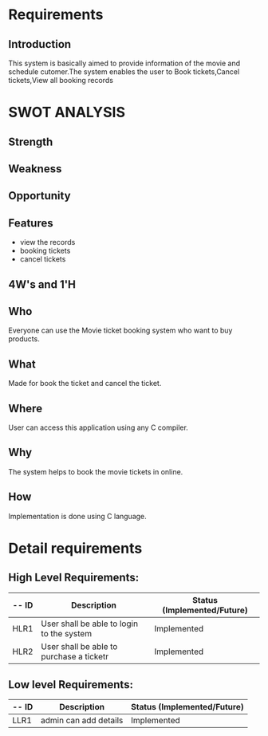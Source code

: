 # Requirements
## Introduction
 This system is basically aimed to provide information of the movie and schedule cutomer.The system enables the user to Book tickets,Cancel tickets,View all booking records
# SWOT ANALYSIS
## Strength

## Weakness

## Opportunity
 
## Features
 * view the records
 * booking tickets
 * cancel tickets
 
## 4W's and 1'H
## Who
 Everyone can use the Movie ticket booking system who want to buy products.
## What
 Made for book the ticket and cancel the ticket.
## Where
 User can access this application using any C compiler.
## Why
 The system helps to book the movie tickets in online. 
## How
 Implementation is done using C language.
 
# Detail requirements
## High Level Requirements:
-- ID | Description | Status (Implemented/Future)
----- | ------------|---------------------------
HLR1| User shall be able to login to the system | Implemented
HLR2| User shall be able to purchase a ticketr| Implemented



##  Low level Requirements:
-- ID | Description | Status (Implemented/Future)
----- | ------------|---------------------------
LLR1| admin can add details  | Implemented

 

